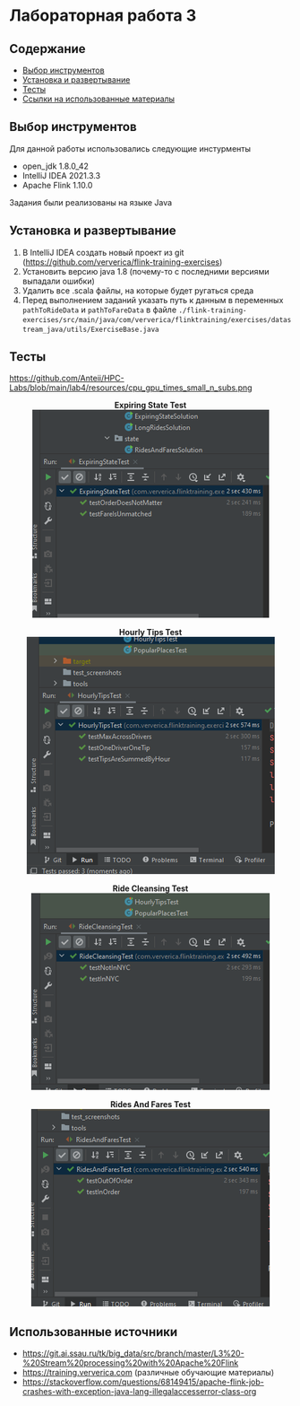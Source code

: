 # Лабораторная работа 3

## Содержание

* [Выбор инструментов](#выбор-инструментов)
* [Установка и развертывание](#установка-и-развертывание)
* [Тесты](#тесты)
* [Ссылки на использованные материалы](#использованные-источники)

## Выбор инструментов

Для данной работы использовались следующие инстурменты
* open_jdk 1.8.0_42
* IntelliJ IDEA 2021.3.3
* Apache Flink 1.10.0

Задания были реализованы на языке Java

## Установка и развертывание

1. В IntelliJ IDEA создать новый проект из git (https://github.com/ververica/flink-training-exercises)
2. Установить версию java 1.8 (почему-то с последними версиями выпадали ошибки)
3. Удалить все .scala файлы, на которые будет ругаться среда
4. Перед выполнением заданий указать путь к данным в переменных ```pathToRideData``` и ```pathToFareData``` в файле ```./flink-training-exercises/src/main/java/com/ververica/flinktraining/exercises/datastream_java/utils/ExerciseBase.java```

## Тесты
https://github.com/Anteii/HPC-Labs/blob/main/lab4/resources/cpu_gpu_times_small_n_subs.png
<p align="center">
  <b>Expiring State Test</b><br>
  <img src="https://github.com/Anteii/big-data-labs/blob/main/screenshots/ExpiringStateTest.png"/>
</p>

<p align="center">
  <b>Hourly Tips Test</b><br>
  <img src="https://github.com/Anteii/big-data-labs/blob/main/screenshots/HourlyTipsTest.png"/>
</p>

<p align="center">
  <b>Ride Cleansing Test</b><br>
  <img src="https://github.com/Anteii/big-data-labs/blob/main/screenshots/RideCleansingTest.png"/>
</p>

<p align="center">
  <b>Rides And Fares Test</b><br>
  <img src="https://github.com/Anteii/big-data-labs/blob/main/screenshots/RidesAndFaresTest.png"/>
</p>

## Использованные источники

* https://git.ai.ssau.ru/tk/big_data/src/branch/master/L3%20-%20Stream%20processing%20with%20Apache%20Flink
*  https://training.ververica.com (различные обучающие материалы)
* https://stackoverflow.com/questions/68149415/apache-flink-job-crashes-with-exception-java-lang-illegalaccesserror-class-org
